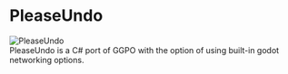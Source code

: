 # PleaseUndo

![PleaseUndo](https://github.com/HeatXD/PleaseUndo/actions/workflows/dotnet.yml/badge.svg) \
PleaseUndo is a C# port of GGPO with the option of using built-in godot networking options.
